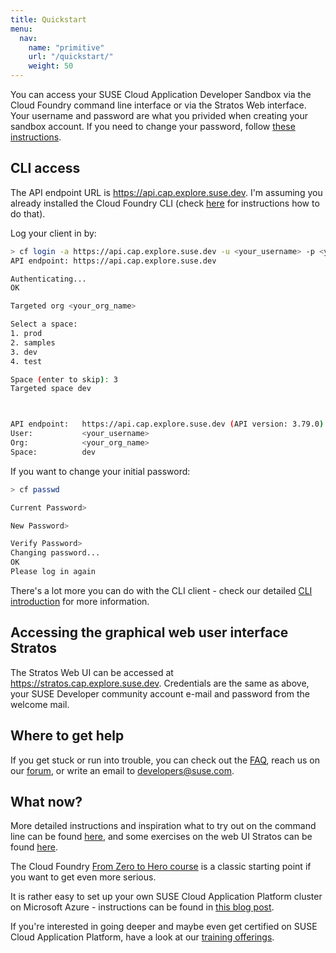 ```yaml
---
title: Quickstart
menu:
  nav:
    name: "primitive"
    url: "/quickstart/"
    weight: 50
---
```


You can access your SUSE Cloud Application Developer Sandbox via the Cloud Foundry command line interface or via the Stratos Web interface. Your username and password are what you privided when creating your sandbox account. If you need to change your password, follow [these instructions](/password/). 

## CLI access

The API endpoint URL is https://api.cap.explore.suse.dev. I'm assuming you already installed the Cloud Foundry CLI (check [here](/cli/) for instructions how to do that). 

Log your client in by:
``` bash
> cf login -a https://api.cap.explore.suse.dev -u <your_username> -p <your_password>
API endpoint: https://api.cap.explore.suse.dev

Authenticating...
OK

Targeted org <your_org_name>

Select a space:
1. prod
2. samples
3. dev
4. test

Space (enter to skip): 3
Targeted space dev



API endpoint:   https://api.cap.explore.suse.dev (API version: 3.79.0)
User:           <your_username>
Org:            <your_org_name>
Space:          dev
```

If you want to change your initial password:
``` bash
> cf passwd

Current Password> 

New Password> 

Verify Password> 
Changing password...
OK
Please log in again
```

There's a lot more you can do with the CLI client - check our detailed [CLI introduction](/cli/) for more information. 

## Accessing the graphical web user interface Stratos

The Stratos Web UI can be accessed at https://stratos.cap.explore.suse.dev. Credentials are the same as above, your SUSE Developer community account e-mail and password from the welcome mail.  

## Where to get help

If you get stuck or run into trouble, you can check out the [FAQ](/faq/), reach us on our [forum](https://forums.explore.suse.dev/), or write an email to developers@suse.com.


## What now?

More detailed instructions and inspiration what to try out on the command line can be found [here](/cli/), and some exercises on the web UI Stratos can be found [here](/stratos). 

The Cloud Foundry [From Zero to Hero course](https://www.cloudfoundry.org/trainings/cloud-foundry-beginners-zero-hero/) is a classic starting point if you want to get even more serious. 

It is rather easy to set up your own SUSE Cloud Application Platform cluster on Microsoft Azure - instructions can be found in [this blog post](https://www.suse.com/c/cloud-foundry-in-azure-made-easier/). 

If you're interested in going deeper and maybe even get certified on SUSE Cloud Application Platform, have a look at our [training offerings](https://training.suse.com/certification/fa-suse-cap/). 
